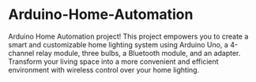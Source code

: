# Arduino-Home-Automation
 Arduino Home Automation project! This project empowers you to create a smart and customizable home lighting system using Arduino Uno, a 4-channel relay module, three bulbs, a Bluetooth module, and an adapter. Transform your living space into a more convenient and efficient environment with wireless control over your home lighting.
